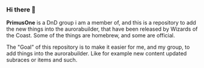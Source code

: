 ### Hi there 👋

**PrimusOne** is a DnD group i am a member of, and this is a repository to add the new things into the aurorabuilder,
that have been released by Wizards of the Coast.
Some of the things are homebrew, and some are official.

The "Goal" of this repository is to make it easier for me, and my group, to add things into the aurorabuilder.
Like for example new content updated subraces or items and such.

